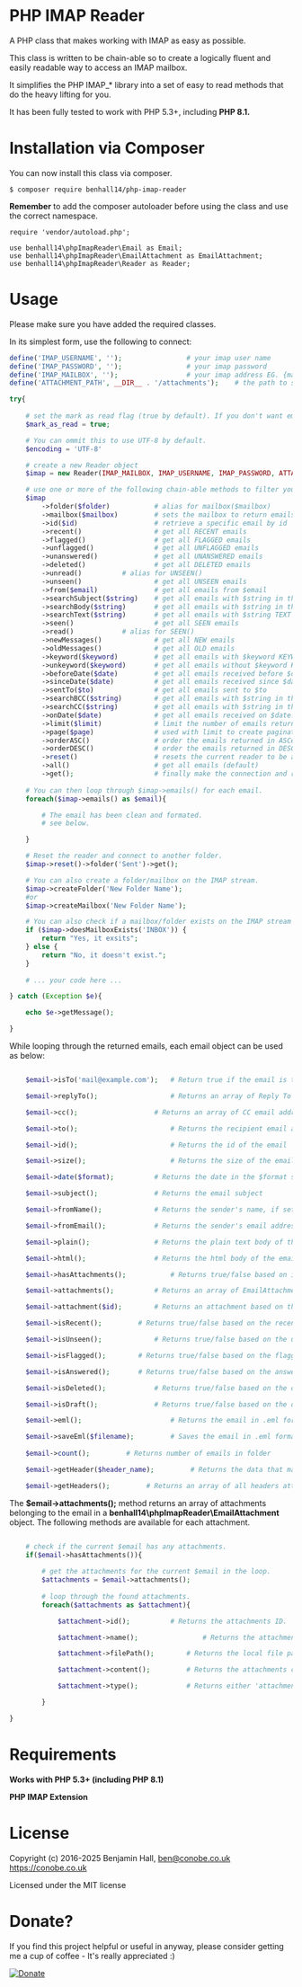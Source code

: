 # PHP IMAP Reader
A PHP class that makes working with IMAP as easy as possible. 

This class is written to be chain-able so to create a logically fluent and easily readable way to access an IMAP mailbox. 

It simplifies the PHP IMAP_* library into a set of easy to read methods that do the heavy lifting for you.

It has been fully tested to work with PHP 5.3+, including **PHP 8.1.**

# Installation via Composer
You can now install this class via composer.

	$ composer require benhall14/php-imap-reader
	
**Remember** to add the composer autoloader before using the class and use the correct namespace.

	require 'vendor/autoload.php';

	use benhall14\phpImapReader\Email as Email;
	use benhall14\phpImapReader\EmailAttachment as EmailAttachment;
	use benhall14\phpImapReader\Reader as Reader;

# Usage
Please make sure you have added the required classes.

In its simplest form, use the following to connect:

```php
define('IMAP_USERNAME', ''); 				# your imap user name
define('IMAP_PASSWORD', ''); 				# your imap password
define('IMAP_MAILBOX', ''); 				# your imap address EG. {mail.example.com:993/novalidate-cert/ssl}
define('ATTACHMENT_PATH', __DIR__ . '/attachments'); 	# the path to save attachments to or false to skip attachments

try{
    
    # set the mark as read flag (true by default). If you don't want emails to be marked as read/seen, set this to false.
    $mark_as_read = true;

    # You can ommit this to use UTF-8 by default.
    $encoding = 'UTF-8'

    # create a new Reader object
    $imap = new Reader(IMAP_MAILBOX, IMAP_USERNAME, IMAP_PASSWORD, ATTACHMENT_PATH, $mark_as_read, $encoding);

    # use one or more of the following chain-able methods to filter your email selection
    $imap
        ->folder($folder)           # alias for mailbox($mailbox)
        ->mailbox($mailbox)         # sets the mailbox to return emails from. Default = INBOX
        ->id($id)                   # retrieve a specific email by id
        ->recent()                  # get all RECENT emails
        ->flagged()                 # get all FLAGGED emails
        ->unflagged()               # get all UNFLAGGED emails
        ->unanswered()              # get all UNANSWERED emails
        ->deleted()                 # get all DELETED emails
        ->unread() 		    # alias for UNSEEN()
        ->unseen()                  # get all UNSEEN emails
        ->from($email)              # get all emails from $email
        ->searchSubject($string)    # get all emails with $string in the subject line
        ->searchBody($string)       # get all emails with $string in the body
        ->searchText($string)       # get all emails with $string TEXT
        ->seen()                    # get all SEEN emails
        ->read() 		    # alias for SEEN()
        ->newMessages()             # get all NEW emails
        ->oldMessages()             # get all OLD emails
        ->keyword($keyword)         # get all emails with $keyword KEYWORD
        ->unkeyword($keyword)       # get all emails without $keyword KEYWORD
        ->beforeDate($date)         # get all emails received before $date. *Date should be in a format that can be parsed by strtotime.*
        ->sinceDate($date)          # get all emails received since $date. *Date should be in a format that can be parsed by strtotime.*
        ->sentTo($to)               # get all emails sent to $to
        ->searchBCC($string)        # get all emails with $string in the BCC field
        ->searchCC($string)         # get all emails with $string in the CC field
        ->onDate($date)             # get all emails received on $date. *Date should be in a format that can be parsed by strtotime.*
        ->limit($limit)             # limit the number of emails returned to $limit for pagination
        ->page($page)               # used with limit to create pagination
        ->orderASC()                # order the emails returned in ASCending order
        ->orderDESC()               # order the emails returned in DESCendeing order
        ->reset()                   # resets the current reader to be able to reconnect to another folder/mailbox.
        ->all()                     # get all emails (default)
        ->get();                    # finally make the connection and retrieve the emails.
    
    # You can then loop through $imap->emails() for each email.
    foreach($imap->emails() as $email){

        # The email has been clean and formated.
        # see below.

    }

    # Reset the reader and connect to another folder.
    $imap->reset()->folder('Sent')->get();

    # You can also create a folder/mailbox on the IMAP stream.
    $imap->createFolder('New Folder Name');
    #or 
    $imap->createMailbox('New Folder Name');

    # You can also check if a mailbox/folder exists on the IMAP stream using:
    if ($imap->doesMailboxExists('INBOX')) {
        return "Yes, it exsits";
    } else {
        return "No, it doesn't exist.";
    }
    
    # ... your code here ...

} catch (Exception $e){

    echo $e->getMessage();

}
```

While looping through the returned emails, each email object can be used as below:
```php

    $email->isTo('mail@example.com');   # Return true if the email is to $email, else returns false

    $email->replyTo();              	# Returns an array of Reply To email addresses (and names)

    $email->cc();                 	# Returns an array of CC email addresses (and names)

    $email->to();                       # Returns the recipient email address

    $email->id();                       # Returns the id of the email

    $email->size();                     # Returns the size of the email

    $email->date($format);        	# Returns the date in the $format specified. Default Y-m-d H:i:s

    $email->subject();          	# Returns the email subject

    $email->fromName();     		# Returns the sender's name, if set.

    $email->fromEmail();     		# Returns the sender's email address

    $email->plain();            	# Returns the plain text body of the email, if present

    $email->html();            		# Returns the html body of the email, if present

    $email->hasAttachments();       	# Returns true/false based on if the email has attachments

    $email->attachments();      	# Returns an array of EmailAttachment objects

    $email->attachment($id);    	# Returns an attachment based on the given attachment $id

    $email->isRecent();   		# Returns true/false based on the recent flag

    $email->isUnseen();       		# Returns true/false based on the unseen flag

    $email->isFlagged();  		# Returns true/false based on the flagged flag

    $email->isAnswered(); 		# Returns true/false based on the answered flag

    $email->isDeleted();      		# Returns true/false based on the deleted flag

    $email->isDraft();          	# Returns true/false based on the draft flag

    $email->eml();                      # Returns the email in .eml format

    $email->saveEml($filename);         # Saves the email in .eml format
    
    $email->count();         # Returns number of emails in folder

    $email->getHeader($header_name);         # Returns the data that matches the header name, for example: Thread-Index

    $email->getHeaders();         # Returns an array of all headers attached to the email.

```

The **$email->attachments();** method returns an array of attachments belonging to the email in a **benhall14\phpImapReader\EmailAttachment** object. The following methods are available for each attachment.

```php

	# check if the current $email has any attachments.
	if($email->hasAttachments()){
	
		# get the attachments for the current $email in the	loop.
		$attachments = $email->attachments();
	
		# loop through the found attachments.
		foreach($attachments as $attachment){

			$attachment->id(); 			# Returns the attachments ID.

			$attachment->name(); 		    	# Returns the attachments name.

			$attachment->filePath(); 		# Returns the local file path for the attachment. This is based on the ATTACHMENT_PATH constant set in the imap config.

			$attachment->content();			# Returns the attachments content data.

			$attachment->type(); 			# Returns either 'attachment' or 'inline'.

		}

}	
```

# Requirements

**Works with PHP 5.3+ (including PHP 8.1)**

**PHP IMAP Extension**

# License
Copyright (c) 2016-2025 Benjamin Hall, ben@conobe.co.uk
https://conobe.co.uk

Licensed under the MIT license

# Donate?

If you find this project helpful or useful in anyway, please consider getting me a cup of coffee - It's really appreciated :)

[![Donate](https://img.shields.io/badge/Donate-PayPal-green.svg)](https://paypal.me/benhall14)
